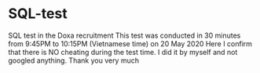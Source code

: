 # SQL-test
SQL test in the Doxa recruitment
This test was conducted in 30 minutes from 9:45PM to 10:15PM (Vietnamese time) on 20 May 2020
Here I confirm that there is NO cheating during the test time. I did it by myself and not googled anything.
Thank you very much
